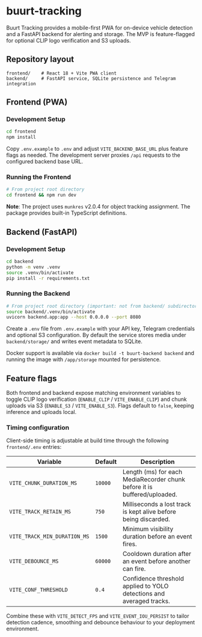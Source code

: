 # buurt-tracking
Buurt Tracking provides a mobile-first PWA for on-device vehicle detection and a FastAPI backend for alerting and storage. The MVP is
feature-flagged for optional CLIP logo verification and S3 uploads.

## Repository layout

```
frontend/    # React 18 + Vite PWA client
backend/     # FastAPI service, SQLite persistence and Telegram integration
```

## Frontend (PWA)

### Development Setup
```bash
cd frontend
npm install
```

Copy `.env.example` to `.env` and adjust `VITE_BACKEND_BASE_URL` plus feature flags as needed. The development server proxies `/api`
requests to the configured backend base URL.

### Running the Frontend
```bash
# From project root directory
cd frontend && npm run dev
```

**Note**: The project uses `munkres` v2.0.4 for object tracking assignment. The package provides built-in TypeScript definitions.

## Backend (FastAPI)

### Development Setup
```bash
cd backend
python -m venv .venv
source .venv/bin/activate
pip install -r requirements.txt
```

### Running the Backend
```bash
# From project root directory (important: not from backend/ subdirectory)
source backend/.venv/bin/activate
uvicorn backend.app:app --host 0.0.0.0 --port 8080
```

Create a `.env` file from `.env.example` with your API key, Telegram credentials and optional S3 configuration. By default the service
stores media under `backend/storage/` and writes event metadata to SQLite.

Docker support is available via `docker build -t buurt-backend backend` and running the image with `/app/storage` mounted for
persistence.

## Feature flags

Both frontend and backend expose matching environment variables to toggle CLIP logo verification (`ENABLE_CLIP` / `VITE_ENABLE_CLIP`) and
chunk uploads via S3 (`ENABLE_S3` / `VITE_ENABLE_S3`). Flags default to `false`, keeping inference and uploads local.

### Timing configuration

Client-side timing is adjustable at build time through the following `frontend/.env` entries:

| Variable | Default | Description |
| --- | --- | --- |
| `VITE_CHUNK_DURATION_MS` | `10000` | Length (ms) for each MediaRecorder chunk before it is buffered/uploaded. |
| `VITE_TRACK_RETAIN_MS` | `750` | Milliseconds a lost track is kept alive before being discarded. |
| `VITE_TRACK_MIN_DURATION_MS` | `1500` | Minimum visibility duration before an event fires. |
| `VITE_DEBOUNCE_MS` | `60000` | Cooldown duration after an event before another can fire. |
| `VITE_CONF_THRESHOLD` | `0.4` | Confidence threshold applied to YOLO detections and averaged tracks. |

Combine these with `VITE_DETECT_FPS` and `VITE_EVENT_IOU_PERSIST` to tailor detection cadence, smoothing and debounce behaviour to
your deployment environment.
